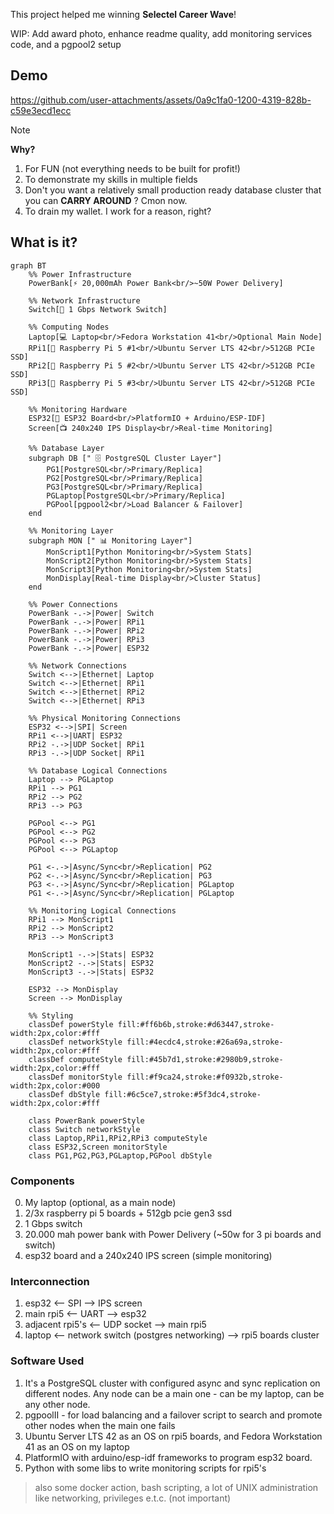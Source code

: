 This project helped me winning **Selectel Career Wave**!

WIP: Add award photo, enhance readme quality, add monitoring services code, and a pgpool2 setup

## Demo

https://github.com/user-attachments/assets/0a9c1fa0-1200-4319-828b-c59e3ecd1ecc

> [!NOTE]
> **Why?**
> 1. For FUN (not everything needs to be built for profit!)
> 2. To demonstrate my skills in multiple fields
> 3. Don't you want a relatively small production ready database cluster that you can **CARRY AROUND** ? Cmon now.
> 4. To drain my wallet. I work for a reason, right?

## What is it?

```mermaid
graph BT
    %% Power Infrastructure
    PowerBank[⚡ 20,000mAh Power Bank<br/>~50W Power Delivery]
    
    %% Network Infrastructure  
    Switch[🔌 1 Gbps Network Switch]
    
    %% Computing Nodes
    Laptop[💻 Laptop<br/>Fedora Workstation 41<br/>Optional Main Node]
    RPi1[🔴 Raspberry Pi 5 #1<br/>Ubuntu Server LTS 42<br/>512GB PCIe SSD]
    RPi2[🔴 Raspberry Pi 5 #2<br/>Ubuntu Server LTS 42<br/>512GB PCIe SSD]
    RPi3[🔴 Raspberry Pi 5 #3<br/>Ubuntu Server LTS 42<br/>512GB PCIe SSD]
    
    %% Monitoring Hardware
    ESP32[📡 ESP32 Board<br/>PlatformIO + Arduino/ESP-IDF]
    Screen[📺 240x240 IPS Display<br/>Real-time Monitoring]
    
    %% Database Layer
    subgraph DB [" 🗄️ PostgreSQL Cluster Layer"]
        PG1[PostgreSQL<br/>Primary/Replica]
        PG2[PostgreSQL<br/>Primary/Replica] 
        PG3[PostgreSQL<br/>Primary/Replica]
        PGLaptop[PostgreSQL<br/>Primary/Replica]
        PGPool[pgpool2<br/>Load Balancer & Failover]
    end
    
    %% Monitoring Layer
    subgraph MON [" 📊 Monitoring Layer"]
        MonScript1[Python Monitoring<br/>System Stats]
        MonScript2[Python Monitoring<br/>System Stats]
        MonScript3[Python Monitoring<br/>System Stats]
        MonDisplay[Real-time Display<br/>Cluster Status]
    end
    
    %% Power Connections
    PowerBank -.->|Power| Switch
    PowerBank -.->|Power| RPi1
    PowerBank -.->|Power| RPi2  
    PowerBank -.->|Power| RPi3
    PowerBank -.->|Power| ESP32
    
    %% Network Connections
    Switch <-->|Ethernet| Laptop
    Switch <-->|Ethernet| RPi1
    Switch <-->|Ethernet| RPi2
    Switch <-->|Ethernet| RPi3
    
    %% Physical Monitoring Connections
    ESP32 <-->|SPI| Screen
    RPi1 <-->|UART| ESP32
    RPi2 -.->|UDP Socket| RPi1
    RPi3 -.->|UDP Socket| RPi1
    
    %% Database Logical Connections
    Laptop --> PGLaptop
    RPi1 --> PG1
    RPi2 --> PG2
    RPi3 --> PG3
    
    PGPool <--> PG1
    PGPool <--> PG2
    PGPool <--> PG3
    PGPool <--> PGLaptop
    
    PG1 <-.->|Async/Sync<br/>Replication| PG2
    PG2 <-.->|Async/Sync<br/>Replication| PG3
    PG3 <-.->|Async/Sync<br/>Replication| PGLaptop
    PG1 <-.->|Async/Sync<br/>Replication| PGLaptop
    
    %% Monitoring Logical Connections
    RPi1 --> MonScript1
    RPi2 --> MonScript2
    RPi3 --> MonScript3
    
    MonScript1 -.->|Stats| ESP32
    MonScript2 -.->|Stats| ESP32
    MonScript3 -.->|Stats| ESP32
    
    ESP32 --> MonDisplay
    Screen --> MonDisplay
    
    %% Styling
    classDef powerStyle fill:#ff6b6b,stroke:#d63447,stroke-width:2px,color:#fff
    classDef networkStyle fill:#4ecdc4,stroke:#26a69a,stroke-width:2px,color:#fff  
    classDef computeStyle fill:#45b7d1,stroke:#2980b9,stroke-width:2px,color:#fff
    classDef monitorStyle fill:#f9ca24,stroke:#f0932b,stroke-width:2px,color:#000
    classDef dbStyle fill:#6c5ce7,stroke:#5f3dc4,stroke-width:2px,color:#fff
    
    class PowerBank powerStyle
    class Switch networkStyle
    class Laptop,RPi1,RPi2,RPi3 computeStyle
    class ESP32,Screen monitorStyle
    class PG1,PG2,PG3,PGLaptop,PGPool dbStyle
```


### Components

0. My laptop (optional, as a main node)
1. 2/3x raspberry pi 5 boards + 512gb pcie gen3 ssd
2. 1 Gbps switch
3. 20.000 mah power bank with Power Delivery (~50w for 3 pi boards and switch)
4. esp32 board and a 240x240 IPS screen (simple monitoring)

### Interconnection

1. esp32 <-- SPI --> IPS screen
2. main rpi5 <-- UART --> esp32
3. adjacent rpi5's <-- UDP socket --> main rpi5
4. laptop <-- network switch (postgres networking) --> rpi5 boards cluster

### Software Used

1. It's a PostgreSQL cluster with configured async and sync replication on different nodes. Any node can be a main one - can be my laptop, can be any other node.
2. pgpoolII - for load balancing and a failover script to search and promote other nodes when the main one fails
3. Ubuntu Server LTS 42 as an OS on rpi5 boards, and Fedora Workstation 41 as an OS on my laptop
4. PlatformIO with arduino/esp-idf frameworks to program esp32 board.
5. Python with some libs to write monitoring scripts for rpi5's

> also some docker action, bash scripting, a lot of UNIX administration like networking, privileges e.t.c. (not important)

